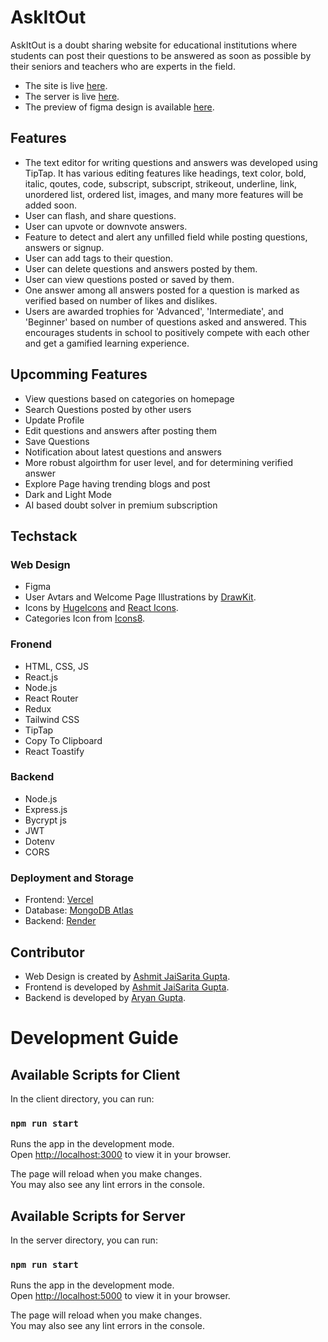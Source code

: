 # AskItOut
AskItOut is a doubt sharing website for educational institutions where students can post their questions to be answered as soon as possible by their seniors and teachers who are experts in the field.

- The site is live [here](https://askitout.vercel.app/).
- The server is live [here](https://askitout-backend.onrender.com).
- The preview of figma design is available [here](https://www.figma.com/proto/u41aTTJzAxouyKXEdXxaDP/AskItOut-Design?page-id=0%3A1&type=design&node-id=40-196&viewport=388%2C204%2C0.3&scaling=scale-down&mode=design).

## Features
- The text editor for writing questions and answers was developed using TipTap. It has various editing features like headings, text color, bold, italic, qoutes, code, subscript, subscript, strikeout, underline, link, unordered list, ordered list, images, and many more features will be added soon.
- User can flash, and share questions.
- User can upvote or downvote answers.
- Feature to detect and alert any unfilled field while posting questions, answers or signup.
- User can add tags to their question.
- User can delete questions and answers posted by them.
- User can view questions posted or saved by them.
- One answer among all answers posted for a question is marked as verified based on number of likes and dislikes.
- Users are awarded trophies for 'Advanced', 'Intermediate', and 'Beginner' based on number of questions asked and answered. This encourages students in school to positively compete with each other and get a gamified learning experience.

## Upcomming Features
- View questions based on categories on homepage
- Search Questions posted by other users
- Update Profile
- Edit questions and answers after posting them
- Save Questions
- Notification about latest questions and answers
- More robust algoirthm for user level, and for determining verified answer
- Explore Page having trending blogs and post
- Dark and Light Mode
- AI based doubt solver in premium subscription

## Techstack
### Web Design
- Figma
- User Avtars and Welcome Page Illustrations by [DrawKit](https://www.drawkit.com/).
- Icons by [HugeIcons](https://www.figma.com/file/sLyaPDH47I4mFaypraUjr1/168-Essential-Free-Icons-%7C-Hugeicons-Pro-%7C-10K%2B-Icons-(Community)?type=design&node-id=2%3A7&mode=design&t=w295KQ5K033NnWUp-1) and [React Icons](https://react-icons.github.io/react-icons/).
- Categories Icon from [Icons8](https://icons8.com/).

### Fronend
- HTML, CSS, JS
- React.js
- Node.js
- React Router
- Redux
- Tailwind CSS
- TipTap
- Copy To Clipboard
- React Toastify

### Backend
- Node.js
- Express.js
- Bycrypt js
- JWT
- Dotenv
- CORS

### Deployment and Storage
- Frontend: [Vercel](https://vercel.com/)
- Database: [MongoDB Atlas](https://www.mongodb.com/atlas/database)
- Backend: [Render](https://render.com/)

## Contributor
- Web Design is created by [Ashmit JaiSarita Gupta](https://github.com/devilkiller-ag).
- Frontend is developed by [Ashmit JaiSarita Gupta](https://github.com/devilkiller-ag).
- Backend is developed by [Aryan Gupta](https://github.com/aryanguptaaa).

# Development Guide
## Available Scripts for Client

In the client directory, you can run:

### `npm run start`

Runs the app in the development mode.\
Open [http://localhost:3000](http://localhost:3000) to view it in your browser.

The page will reload when you make changes.\
You may also see any lint errors in the console.

## Available Scripts for Server

In the server directory, you can run:

### `npm run start`

Runs the app in the development mode.\
Open [http://localhost:5000](http://localhost:5000) to view it in your browser.

The page will reload when you make changes.\
You may also see any lint errors in the console.



